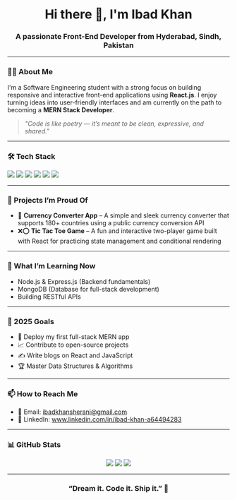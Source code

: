 <h1 align="center">Hi there 👋, I'm Ibad Khan</h1>
<h3 align="center">A passionate Front-End Developer from Hyderabad, Sindh, Pakistan</h3>

---

### 🧑‍💻 About Me
I'm a Software Engineering student with a strong focus on building responsive and interactive front-end applications using **React.js**. I enjoy turning ideas into user-friendly interfaces and am currently on the path to becoming a **MERN Stack Developer**.

> *"Code is like poetry — it’s meant to be clean, expressive, and shared."*

---

### 🛠️ Tech Stack
<p align="left">
  <img src="https://img.shields.io/badge/HTML5-E34F26?style=for-the-badge&logo=html5&logoColor=white" />
  <img src="https://img.shields.io/badge/CSS3-1572B6?style=for-the-badge&logo=css3&logoColor=white" />
  <img src="https://img.shields.io/badge/JavaScript-F7DF1E?style=for-the-badge&logo=javascript&logoColor=black" />
  <img src="https://img.shields.io/badge/React-20232A?style=for-the-badge&logo=react&logoColor=61DAFB" />
  <img src="https://img.shields.io/badge/TailwindCSS-06B6D4?style=for-the-badge&logo=tailwind-css&logoColor=white" />
  <img src="https://img.shields.io/badge/Git-F05032?style=for-the-badge&logo=git&logoColor=white" />
</p>

---

### 🚀 Projects I’m Proud Of
- 💱 **Currency Converter App** – A simple and sleek currency converter that supports 180+ countries using a public currency conversion API
- ❌⭕ **Tic Tac Toe Game** – A fun and interactive two-player game built with React for practicing state management and conditional rendering


---

### 🌱 What I’m Learning Now
- Node.js & Express.js (Backend fundamentals)
- MongoDB (Database for full-stack development)
- Building RESTful APIs

---

### 🎯 2025 Goals
- 🚀 Deploy my first full-stack MERN app
- 📈 Contribute to open-source projects
- ✍️ Write blogs on React and JavaScript
- 🏆 Master Data Structures & Algorithms

---

### 📫 How to Reach Me
- 📧 Email: ibadkhansherani@gmail.com  
- 💬 LinkedIn: www.linkedin.com/in/ibad-khan-a64494283


---

### 📊 GitHub Stats

<p align="center">
  <img src="https://github-readme-stats.vercel.app/api?username=IbadKhan578&show_icons=true&theme=radical" />
  <img src="https://github-readme-streak-stats.herokuapp.com/?user=IbadKhan578&theme=radical" />
  <img src="https://github-readme-stats.vercel.app/api/top-langs/?username=IbadKhan578&layout=compact&theme=radical" />
</p>

---

<h3 align="center">“Dream it. Code it. Ship it.” 🚀</h3>

